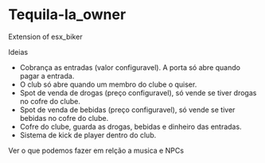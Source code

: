 # Tequila-la_owner
Extension of esx_biker

Ideias 
- Cobrança as entradas (valor configuravel). A porta só abre quando pagar a entrada.
- O club só abre quando um membro do clube o quiser.
- Spot de venda de drogas (preço configuravel), só vende se tiver drogas no cofre do clube.
- Spot de venda de bebidas (preço configuravel), só vende se tiver bebidas no cofre do clube.
- Cofre do clube, guarda as drogas, bebidas e dinheiro das entradas.
- Sistema de kick de player dentro do club.

Ver o que podemos fazer em relção a musica e NPCs
